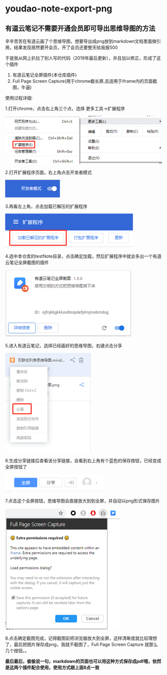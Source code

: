 # youdao-note-export-png
## 有道云笔记不需要开通会员即可导出思维导图的方法

辛辛苦苦在有道云画了个思维导图，想要导出成png放到markdown文档里面做引用，结果发现居然要开会员，开了会员还要整天给我报500

于是我从网上扒拉了别人写的代码（2019年最后更新），并且加以修正，形成了这个插件

1. 有道云笔记全屏插件(本仓库插件)
2. Full Page Screen Capture(用于chrome截长屏,且适用于iframe内的页面截图，牛逼)

使用过程详细:

1.打开chrome，点击右上角三个点，选择 更多工具->扩展程序

![打开设置点击扩展程序](pic/1.png)

2.打开扩展程序页面，右上角点击开发者模式

![打开扩展程序开发者模式](pic/2.png)

3.再看左上角，点击加载已解压的扩展程序

![点击已解压的扩展程序](pic/3.png)

4.选中本仓库的testNote目录，点击确定加载，然后扩展程序中就会多出一个有道云笔记全屏截图的插件

![安装插件](pic/4.png)

5.进入有道云笔记，选择已经画好的思维导图，右键点击分享

![分享](pic/5.png)

6.生成分享链接后查看该分享链接，会看到右上角有个蓝色的保存按钮，已经变成全屏按钮了

![全屏](pic/6.png)

7.点击这个全屏按钮，思维导图会直接放大到到全屏，并自动以png形式保存图片

![iframe截图](pic/7.png)

8.点击确定截图完成，记得截图前把浏览器放大到全屏，这样清晰度就比较理想了，最后把图片保存成png，我就不截图了，Full Page Screen Capture 就那么几个按钮。。

**最后最后，偷偷说一句，markdown的页面也可以用这种方式保存成pdf哦，依然是这两个插件配合使用，使用方式跟上面8点一致**